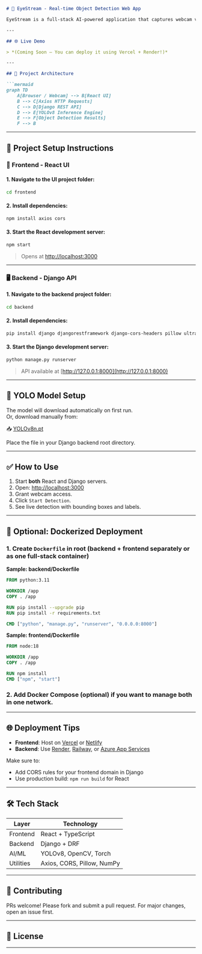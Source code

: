 ```markdown
# 🧠 EyeStream - Real-time Object Detection Web App

EyeStream is a full-stack AI-powered application that captures webcam video from the browser, streams it to a Django backend for real-time object detection using **YOLOv8**, and displays the results with bounding boxes and stats.

---

## 🌐 Live Demo

> *(Coming Soon – You can deploy it using Vercel + Render!)*

---

## 🧱 Project Architecture

```mermaid
graph TD
    A[Browser / Webcam] --> B[React UI]
    B --> C[Axios HTTP Requests]
    C --> D[Django REST API]
    D --> E[YOLOv8 Inference Engine]
    E --> F[Object Detection Results]
    F --> B
```

---

## 🚀 Project Setup Instructions

### 📁 Frontend - React UI

#### 1. Navigate to the UI project folder:
```bash
cd frontend
```

#### 2. Install dependencies:
```bash
npm install axios cors
```

#### 3. Start the React development server:
```bash
npm start
```

> Opens at [http://localhost:3000](http://localhost:3000)

---

### 🖥️ Backend - Django API

#### 1. Navigate to the backend project folder:
```bash
cd backend
```

#### 2. Install dependencies:
```bash
pip install django djangorestframework django-cors-headers pillow ultralytics opencv-python numpy torch
```

#### 3. Start the Django development server:
```bash
python manage.py runserver
```

> API available at [http://127.0.0.1:8000](http://127.0.0.1:8000)

---

## 🧠 YOLO Model Setup

The model will download automatically on first run.  
Or, download manually from:

📥 [YOLOv8n.pt](https://github.com/ultralytics/assets/releases/download/v0.0.0/yolov8n.pt)

Place the file in your Django backend root directory.

---

## ✅ How to Use

1. Start **both** React and Django servers.
2. Open: [http://localhost:3000](http://localhost:3000)
3. Grant webcam access.
4. Click `Start Detection`.
5. See live detection with bounding boxes and labels.

---

## 🐳 Optional: Dockerized Deployment

### 1. Create `Dockerfile` in root (backend + frontend separately or as one full-stack container)

**Sample: backend/Dockerfile**
```dockerfile
FROM python:3.11

WORKDIR /app
COPY . /app

RUN pip install --upgrade pip
RUN pip install -r requirements.txt

CMD ["python", "manage.py", "runserver", "0.0.0.0:8000"]
```

**Sample: frontend/Dockerfile**
```dockerfile
FROM node:18

WORKDIR /app
COPY . /app

RUN npm install
CMD ["npm", "start"]
```

### 2. Add Docker Compose (optional) if you want to manage both in one network.

---

## 🌐 Deployment Tips

- **Frontend**: Host on [Vercel](https://vercel.com/) or [Netlify](https://www.netlify.com/)
- **Backend**: Use [Render](https://render.com/), [Railway](https://railway.app/), or [Azure App Services](https://azure.microsoft.com/)

Make sure to:
- Add CORS rules for your frontend domain in Django
- Use production build: `npm run build` for React

---

## 🛠️ Tech Stack

| Layer     | Technology                     |
|-----------|--------------------------------|
| Frontend  | React + TypeScript             |
| Backend   | Django + DRF                   |
| AI/ML     | YOLOv8, OpenCV, Torch          |
| Utilities | Axios, CORS, Pillow, NumPy     |

---

## 🤝 Contributing

PRs welcome! Please fork and submit a pull request. For major changes, open an issue first.

---

## 📄 License



---
